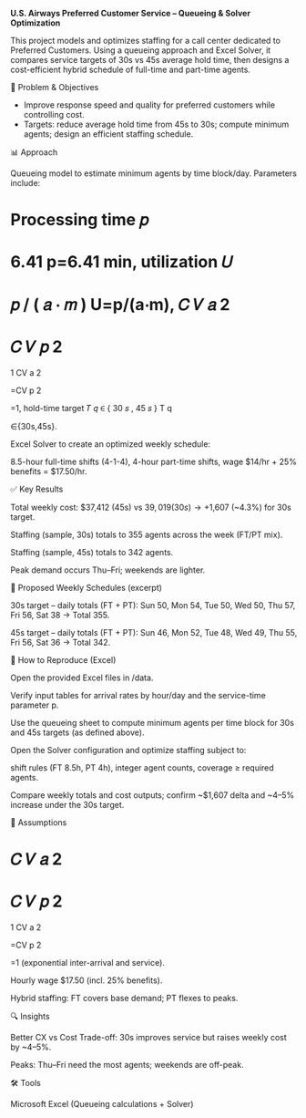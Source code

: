 **U.S. Airways Preferred Customer Service – Queueing & Solver Optimization**

This project models and optimizes staffing for a call center dedicated to Preferred Customers. Using a queueing approach and Excel Solver, it compares service targets of 30s vs 45s average hold time, then designs a cost-efficient hybrid schedule of full-time and part-time agents.

🧭 Problem & Objectives

- Improve response speed and quality for preferred customers while controlling cost. 
- Targets: reduce average hold time from 45s to 30s; compute minimum agents; design an efficient staffing schedule. 

📊 Approach

Queueing model to estimate minimum agents by time block/day. Parameters include:

Processing time 
𝑝
=
6.41
p=6.41 min, utilization 
𝑈
=
𝑝
/
(
𝑎
⋅
𝑚
)
U=p/(a⋅m), 
𝐶
𝑉
𝑎
2
=
𝐶
𝑉
𝑝
2
=
1
CV
a
2
	​

=CV
p
2
	​

=1, hold-time target 
𝑇
𝑞
∈
{
30
𝑠
,
45
𝑠
}
T
q
	​

∈{30s,45s}. 

Excel Solver to create an optimized weekly schedule:

8.5-hour full-time shifts (4-1-4), 4-hour part-time shifts, wage $14/hr + 25% benefits = $17.50/hr. 

✅ Key Results

Total weekly cost: $37,412 (45s) vs $39,019 (30s) → +$1,607 (~4.3%) for 30s target. 

Staffing (sample, 30s) totals to 355 agents across the week (FT/PT mix). 

Staffing (sample, 45s) totals to 342 agents. 

Peak demand occurs Thu–Fri; weekends are lighter. 

📅 Proposed Weekly Schedules (excerpt)

30s target – daily totals (FT + PT):
Sun 50, Mon 54, Tue 50, Wed 50, Thu 57, Fri 56, Sat 38 → Total 355. 

45s target – daily totals (FT + PT):
Sun 46, Mon 52, Tue 48, Wed 49, Thu 55, Fri 56, Sat 36 → Total 342.

🔁 How to Reproduce (Excel)

Open the provided Excel files in /data.

Verify input tables for arrival rates by hour/day and the service-time parameter p.

Use the queueing sheet to compute minimum agents per time block for 30s and 45s targets (as defined above). 

Open the Solver configuration and optimize staffing subject to:

shift rules (FT 8.5h, PT 4h), integer agent counts, coverage ≥ required agents. 

Compare weekly totals and cost outputs; confirm ~$1,607 delta and ~4–5% increase under the 30s target. 

🧠 Assumptions

𝐶
𝑉
𝑎
2
=
𝐶
𝑉
𝑝
2
=
1
CV
a
2
	​

=CV
p
2
	​

=1 (exponential inter-arrival and service).

Hourly wage $17.50 (incl. 25% benefits).

Hybrid staffing: FT covers base demand; PT flexes to peaks. 

🔍 Insights

Better CX vs Cost Trade-off: 30s improves service but raises weekly cost by ~4–5%. 

Peaks: Thu–Fri need the most agents; weekends are off-peak. 

🛠️ Tools

Microsoft Excel (Queueing calculations + Solver)
